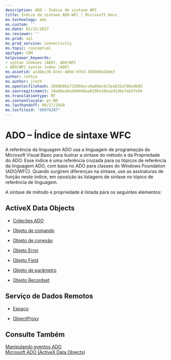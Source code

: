 ```yaml
---
description: ADO – Índice de sintaxe WFC
title: Índice de sintaxe ADO-WFC | Microsoft Docs
ms.technology: ado
ms.custom: ''
ms.date: 02/15/2017
ms.reviewer: ''
ms.prod: sql
ms.prod_service: connectivity
ms.topic: conceptual
apitype: COM
helpviewer_keywords:
- syntax indexes [ADO], ADO/WFC
- ADO/WFC syntax index [ADO]
ms.assetid: a14bbc36-87ec-409d-97b3-393b66b1b8e3
author: rothja
ms.author: jroth
ms.openlocfilehash: 2090b86a725056ecc6ab9ac9c5eab32a700adb0d
ms.sourcegitcommit: 18a98ea6a30d448aa6195e10ea2413be7e837e94
ms.translationtype: MT
ms.contentlocale: pt-BR
ms.lasthandoff: 08/27/2020
ms.locfileid: "88976287"
---
```

# <a name="ado---wfc-syntax-index"></a>ADO – Índice de sintaxe WFC
A referência da linguagem ADO usa a linguagem de programação do Microsoft Visual Basic para ilustrar a sintaxe do método e da Propriedade do ADO. Esse índice é uma referência cruzada para os tópicos de referência da linguagem ADO, com base no ADO para classes do Windows Foundation (ADO/WFC). Quando surgirem diferenças na sintaxe, use as assinaturas de função neste índice, em oposição às listagens de sintaxe no tópico de referência de linguagem.  
  
 A sintaxe de método e propriedade é listada para os seguintes elementos:  
  
## <a name="activex-data-objects"></a>ActiveX Data Objects  
  
-   [Coleções ADO](./collections-ado-wfc-syntax.md)  
  
-   [Objeto de comando](./command-ado-wfc-syntax.md)  
  
-   [Objeto de conexão](./connection-ado-wfc-syntax.md)  
  
-   [Objeto Error](./error-ado-wfc-syntax.md)  
  
-   [Objeto Field](./field-ado-wfc-syntax.md)  
  
-   [Objeto de parâmetro](./parameter-ado-wfc-syntax.md)  
  
-   [Objeto Recordset](./recordset-ado-wfc-syntax.md)  
  
## <a name="remote-data-service"></a>Serviço de Dados Remotos  
  
-   [Espaço](./dataspace-ado-wfc-syntax.md)  
  
-   [ObjectProxy](./objectproxy-ado-wfc-syntax.md)  
  
## <a name="see-also"></a>Consulte Também  
 [Manipulando eventos ADO](../../guide/data/handling-ado-events.md)   
 [Microsoft ADO (ActiveX Data Objects)](../../microsoft-activex-data-objects-ado.md)